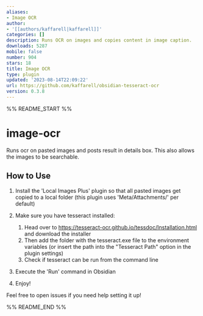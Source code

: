 ```yaml
---
aliases:
- Image OCR
author:
- '[[authors/kaffarell|kaffarell]]'
categories: []
description: Runs OCR on images and copies content in image caption.
downloads: 5287
mobile: false
number: 904
stars: 18
title: Image OCR
type: plugin
updated: '2023-08-14T22:09:22'
url: https://github.com/kaffarell/obsidian-tesseract-ocr
version: 0.3.8
---
```


%% README_START %%

# image-ocr

Runs ocr on pasted images and posts result in details box.
This also allows the images to be searchable.

## How to Use
1) Install the 'Local Images Plus' plugin so that all pasted images get copied to a local folder (this plugin uses 'Meta/Attachments/' per default)  
2) Make sure you have tesseract installed:
    1) Head over to https://tesseract-ocr.github.io/tessdoc/Installation.html and download the installer  
    2) Then add the folder with the tesseract.exe file to the environment variables (or insert the path into the "Tesseract Path" option in the plugin settings)  
    3) Check if tesseract can be run from the command line  

3) Execute the 'Run' command in Obsidian  
4) Enjoy!

Feel free to open issues if you need help setting it up!


%% README_END %%